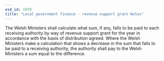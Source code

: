 ```yaml
---
esd_id: 1979
title: "Local government finance - revenue support grant Wales"
---
```


The Welsh Ministers shall calculate what sum, if any, falls to be paid to each receiving authority by way of revenue support grant for the year in accordance with the basis of distribution agreed.  Where the Welsh Ministers make a calculation that shows a decrease in the sum that falls to be paid to a receiving authority, the authority shall pay to the Welsh Ministers a sum equal to the difference. 


